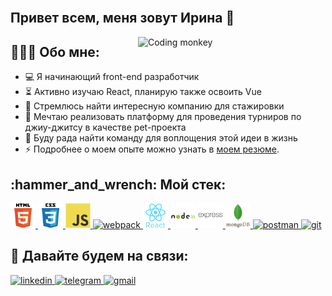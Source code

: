 <h2 align="left">
 <abc>
  <br>Привет всем, меня зовут Ирина 👋 <br>
 </abc>
</h2> 

<img align="right" src="https://knowledge-hub.com/wp-content/uploads/2022/02/Monkey_Kid_Coding.gif" alt="Coding monkey" width="300">
<h2 align="left">👩🏻‍💻 Обо мне:</h2> 

- :computer: Я начинающий front-end разработчик
- :hourglass_flowing_sand: Активно изучаю React, планирую также освоить Vue
- :dart: Стремлюсь найти интересную компанию для стажировки
- 🥋 Мечтаю реализовать платформу для проведения турниров по джиу-джитсу в качестве pet-проекта 
- :hugs: Буду рада найти команду для воплощения этой идеи в жизнь 
- :zap: Подробнее о моем опыте можно узнать в [моем резюме](https://github.com/IrinaSakhno/IrinaSakhno/blob/d33f02ce51e92e4ab1163524e25cdce1a3890b9e/cv.pdf).
<!-- - :mailbox: Как связаться со мной: <a href="https://www.linkedin.com/in/irina-sakhno-05076a241/" target="_blank">
      <img src="https://cdn-icons-png.flaticon.com/512/2504/2504799.png" width="30" height="30" alt="linkedin" />
    </a>
    <a href="https://t.me/IreneBabaeva" target="_blank">
      <img src="https://cdn-icons-png.flaticon.com/512/2111/2111646.png" width="30" height="30" alt="telegram" />
    </a> -->

<h2 align="left">:hammer_and_wrench: Мой стек:</h2>
<p align="left">
    <a href="https://www.w3.org/html/" target="_blank"> <img src="https://raw.githubusercontent.com/devicons/devicon/master/icons/html5/html5-original-wordmark.svg" alt="html5" width="40" height="40"/> </a>
    <a href="https://www.w3schools.com/css/" target="_blank"> <img src="https://raw.githubusercontent.com/devicons/devicon/master/icons/css3/css3-original-wordmark.svg" alt="css3" width="40" height="40"/> </a>
    <a href="https://developer.mozilla.org/en-US/docs/Web/JavaScript" target="_blank"> <img src="https://raw.githubusercontent.com/devicons/devicon/master/icons/javascript/javascript-original.svg" alt="javascript" width="40" height="40"/> </a>
<a href="https://webpack.js.org/" target="_blank"> <img src="https://www.vectorlogo.zone/logos/js_webpack/js_webpack-icon.svg" alt="webpack" width="40" height="40"/> </a>
<a href="https://reactjs.org/" target="_blank"> <img src="https://raw.githubusercontent.com/devicons/devicon/master/icons/react/react-original-wordmark.svg" alt="react" width="40" height="40"/> </a>
      <a href="https://nodejs.org" target="_blank"> <img src="https://raw.githubusercontent.com/devicons/devicon/master/icons/nodejs/nodejs-original-wordmark.svg" alt="nodejs" width="40" height="40"/> </a>
    <a href="https://expressjs.com" target="_blank"> <img src="https://raw.githubusercontent.com/devicons/devicon/master/icons/express/express-original-wordmark.svg" alt="express" width="40" height="40"/> </a>
    <a href="https://www.mongodb.com/" target="_blank"> <img src="https://raw.githubusercontent.com/devicons/devicon/master/icons/mongodb/mongodb-original-wordmark.svg" alt="mongodb" width="40" height="40"/> </a>
<a href="https://www.postman.com/" target="_blank"> <img src="https://www.vectorlogo.zone/logos/getpostman/getpostman-icon.svg" alt="postman" width="40" height="40"/> </a>
<a href="https://git-scm.com/" target="_blank"> <img src="https://www.vectorlogo.zone/logos/git-scm/git-scm-icon.svg" alt="git" width="40" height="40"/> </a>
    </p>


<h2 align="left">💛 Давайте будем на связи: </h2>
<a href="https://www.linkedin.com/in/irina-sakhno-05076a241/" target="_blank">
  <img src="https://cdn-icons-png.flaticon.com/512/2504/2504799.png" width="30" height="30" alt="linkedin" />
</a>
<a href="https://t.me/IreneBabaeva" target="_blank">
  <img src="https://cdn-icons-png.flaticon.com/512/2111/2111646.png" width="30" height="30" alt="telegram" />
</a>
<a href="mailto:irenebabaeva@gmail.com" target="_blank">
  <img src="https://www.freepngimg.com/thumb/gmail/66398-vector-network-icons-computer-graphics-gmail-portable.png" width="30" height="30" alt="gmail" />
</a>



<!--
**IrinaSakhno/IrinaSakhno** is a ✨ _special_ ✨ repository because its `README.md` (this file) appears on your GitHub profile.

Here are some ideas to get you started:

- 🔭 I’m currently working on ...
- 🌱 I’m currently learning ...
- 👯 I’m looking to collaborate on ...
- 🤔 I’m looking for help with ...
- 💬 Ask me about ...
- 📫 How to reach me: ...
- 😄 Pronouns: ...
- ⚡ Fun fact: ...
-->
